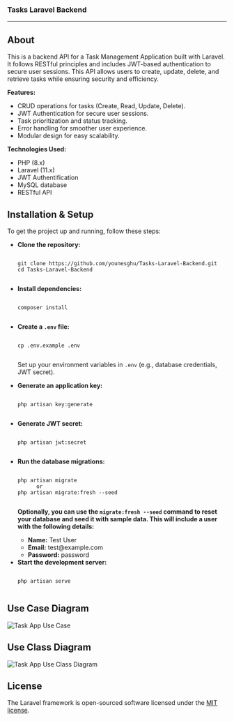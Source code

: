 ### Tasks Laravel Backend

<hr>

## About 
<p>This is a backend API for a Task Management Application built with Laravel. It follows RESTful principles and includes JWT-based authentication to secure user sessions. This API allows users to create, update, delete, and retrieve tasks while ensuring security and efficiency.</p>

<p><strong>Features:</strong></p>

<ul>
    <li>CRUD operations for tasks (Create, Read, Update, Delete).</li>
    <li>JWT Authentication for secure user sessions.</li>
    <li>Task prioritization and status tracking.</li>
    <li>Error handling for smoother user experience.</li>
    <li>Modular design for easy scalability.</li>
</ul>

<p><strong>Technologies Used:</strong></p>

<ul>
    <li>PHP (8.x)</li>
    <li>Laravel (11.x)</li>
    <li>JWT Authentification</li>
    <li>MySQL database</li>
    <li>RESTful API</li>
</ul>

## Installation & Setup

<p>To get the project up and running, follow these steps:</p>

<ul>
  <li><strong>Clone the repository:</strong></li>

  <pre><code>
git clone https://github.com/younesghu/Tasks-Laravel-Backend.git
cd Tasks-Laravel-Backend
  </code></pre>

  <li><strong>Install dependencies:</strong></li>

  <pre><code>
composer install
  </code></pre>

  <li><strong>Create a <code>.env</code> file:</strong></li>

  <pre><code>
cp .env.example .env
  </code></pre>

  <p>Set up your environment variables in <code>.env</code> (e.g., database credentials, JWT secret).</p>

  <li><strong>Generate an application key:</strong></li>

  <pre><code>
php artisan key:generate
  </code></pre>

  <li><strong>Generate JWT secret:</strong></li>

  <pre><code>
php artisan jwt:secret
  </code></pre>

  <li><strong>Run the database migrations:</strong></li>

  <pre><code>
php artisan migrate
      or
php artisan migrate:fresh --seed
  </code></pre>
  
<strong>Optionally, you can use the <code>migrate:fresh --seed</code> command to reset your database and seed it with sample data. This will include a user with the following details:</strong>

<ul>
  <li><strong>Name:</strong> Test User</li>
  <li><strong>Email:</strong> test@example.com</li>
  <li><strong>Password:</strong> password</li>
</ul>

  <li><strong>Start the development server:</strong></li>

  <pre><code>
php artisan serve
  </code></pre>
</ul>

## Use Case Diagram

![Task App Use Case](https://github.com/user-attachments/assets/2c36cb55-4d34-46d4-bbb4-ad9ecda8a5a0)

## Use Class Diagram

![Task App Use Class Diagram](https://github.com/user-attachments/assets/845ebea0-7799-4bf1-86fa-412d4582cc7a)

## License

The Laravel framework is open-sourced software licensed under the [MIT license](https://opensource.org/licenses/MIT).

